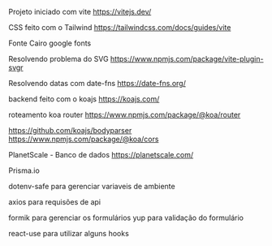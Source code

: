 Projeto iniciado com vite
https://vitejs.dev/

CSS feito com o Tailwind
https://tailwindcss.com/docs/guides/vite

Fonte Cairo
google fonts

Resolvendo problema do SVG
https://www.npmjs.com/package/vite-plugin-svgr

Resolvendo datas com date-fns
https://date-fns.org/

backend feito com o koajs
https://koajs.com/

roteamento koa router
https://www.npmjs.com/package/@koa/router

https://github.com/koajs/bodyparser
https://www.npmjs.com/package/@koa/cors

PlanetScale - Banco de dados
https://planetscale.com/

Prisma.io

dotenv-safe para gerenciar variaveis de ambiente

axios para requisões de api

formik para gerenciar os formulários
yup para validação do formulário

react-use para utilizar alguns hooks